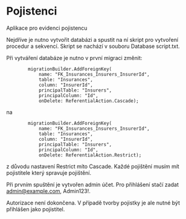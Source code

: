 # Pojistenci
Aplikace pro evidenci pojistencu

Nejdříve je nutno vytvořit databázi a spustit na ní skript pro vytvoření procedur a sekvencí.
Skript se nachází v souboru Database script.txt.

Při vytváření databáze je nutno v první migraci změnit:

            migrationBuilder.AddForeignKey(
                name: "FK_Insurances_Insurers_InsurerId",
                table: "Insurances",
                column: "InsurerId",
                principalTable: "Insurers",
                principalColumn: "Id",
                onDelete: ReferentialAction.Cascade);
na

            migrationBuilder.AddForeignKey(
                name: "FK_Insurances_Insurers_InsurerId",
                table: "Insurances",
                column: "InsurerId",
                principalTable: "Insurers",
                principalColumn: "Id",
                onDelete: ReferentialAction.Restrict);

z důvodu nastavení Restrict míto Cascade.
Každé pojištění musím mít pojistitele který spravuje pojištění.

Při prvním spuštění je vytvořen admin účet.
Pro přihlášení stačí zadat admin@example.com, Admin123!.

Autorizace není dokončena. V případě tvorby pojistky je ale nutné být přihlášen jako pojistitel.
